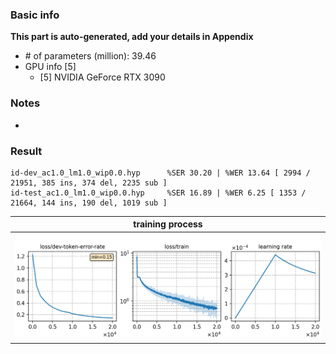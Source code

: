 ### Basic info

**This part is auto-generated, add your details in Appendix**

* \# of parameters (million): 39.46
* GPU info \[5\]
  * \[5\] NVIDIA GeForce RTX 3090

### Notes

* 

### Result
```
id-dev_ac1.0_lm1.0_wip0.0.hyp      %SER 30.20 | %WER 13.64 [ 2994 / 21951, 385 ins, 374 del, 2235 sub ]
id-test_ac1.0_lm1.0_wip0.0.hyp     %SER 16.89 | %WER 6.25 [ 1353 / 21664, 144 ins, 190 del, 1019 sub ]
```

|     training process    |
|:-----------------------:|
|![tb-plot](./monitor.png)|
